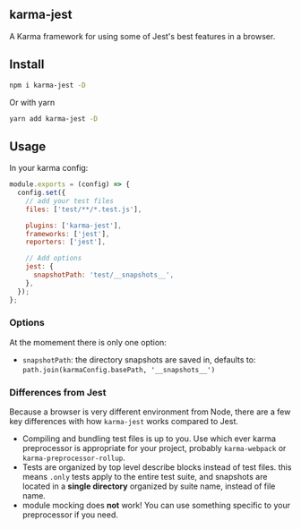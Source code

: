 ## karma-jest

A Karma framework for using some of Jest's best features in a browser.

## Install

```sh
npm i karma-jest -D
```

Or with yarn

```sh
yarn add karma-jest -D
```

## Usage

In your karma config:

```js
module.exports = (config) => {
  config.set({
    // add your test files
    files: ['test/**/*.test.js'],

    plugins: ['karma-jest'],
    frameworks: ['jest'],
    reporters: ['jest'],

    // Add options
    jest: {
      snapshotPath: 'test/__snapshots__',
    },
  });
};
```

### Options

At the momement there is only one option:

- `snapshotPath`: the directory snapshots are saved in, defaults to: `path.join(karmaConfig.basePath, '__snapshots__')`

### Differences from Jest

Because a browser is very different environment from Node, there are a few
key differences with how `karma-jest` works compared to Jest.

- Compiling and bundling test files is up to you. Use which ever karma preprocessor
  is appropriate for your project, probably `karma-webpack` or `karma-preprocessor-rollup`.
- Tests are organized by top level describe blocks instead of test files.
  this means `.only` tests apply to the entire test suite, and snapshots are located in a **single directory** organized by suite name, instead of file name.
- module mocking does **not** work! You can use something specific to your preprocessor if you need.

